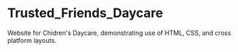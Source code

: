 # Trusted_Friends_Daycare
Website for Chidren's Daycare, demonstrating use of HTML, CSS, and cross platform layouts.
